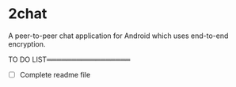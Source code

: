# 2chat
A peer-to-peer chat application for Android which uses end-to-end encryption.

TO DO LIST═════════════════
- [ ] Complete readme file
